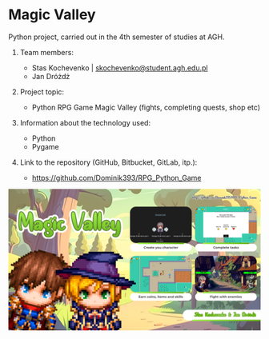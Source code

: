 # Magic Valley

Python project, carried out in the 4th semester of studies at AGH.

1) Team members: 
   - Stas Kochevenko | skochevenko@student.agh.edu.pl
   - Jan Dróżdż

2) Project topic: 
   - Python RPG Game Magic Valley (fights, completing quests, shop etc)

3) Information about the technology used:
   - Python
   - Pygame

4) Link to the repository (GitHub, Bitbucket, GitLab, itp.): 
   - https://github.com/Dominik393/RPG_Python_Game
   
![image](baner.png)